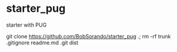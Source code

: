 # starter_pug
starter with PUG


git clone https://github.com/BobSorando/starter_pug .; rm -rf trunk .gitignore readme.md .git dist